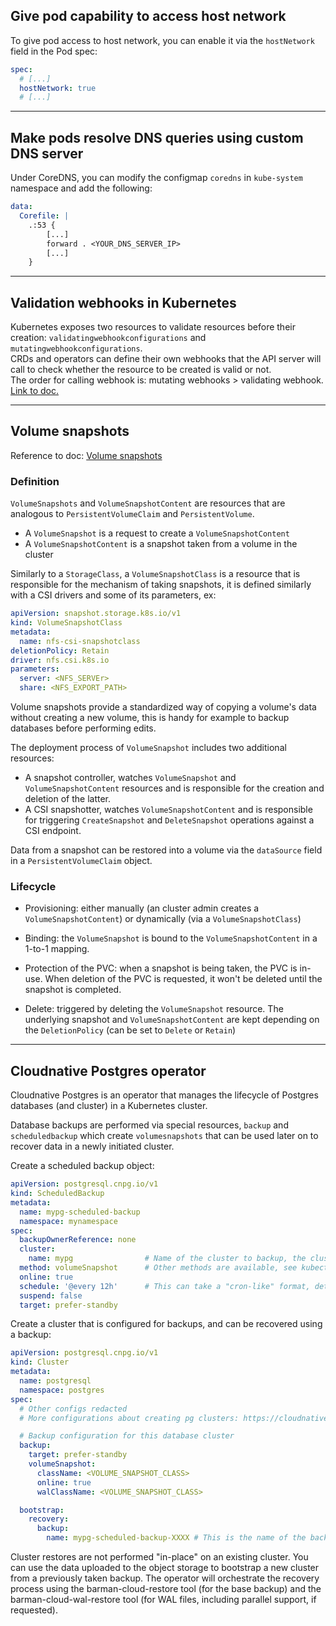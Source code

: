 ## Give pod capability to access host network

To give pod access to host network, you can enable it via the `hostNetwork` field in the Pod spec:
```yaml
spec:
  # [...]
  hostNetwork: true
  # [...]
```
---
## Make pods resolve DNS queries using custom DNS server 

Under CoreDNS, you can modify the configmap `coredns` in `kube-system` namespace and add the following: 
```yaml
data:
  Corefile: |
    .:53 {
        [...]
        forward . <YOUR_DNS_SERVER_IP>
        [...]
    }
```
---
## Validation webhooks in Kubernetes

Kubernetes exposes two resources to validate resources before their creation: `validatingwebhookconfigurations` and `mutatingwebhookconfigurations`.   
CRDs and operators can define their own webhooks that the API server will call to check whether the resource to be created is valid or not.  
The order for calling webhook is: mutating webhooks > validating webhook. [Link to doc.](https://kubernetes.io/docs/reference/access-authn-authz/extensible-admission-controllers/)

---
## Volume snapshots

Reference to doc: [Volume snapshots](https://kubernetes.io/docs/concepts/storage/volume-snapshots/)

### Definition

`VolumeSnapshots` and `VolumeSnapshotContent` are resources that are analogous to `PersistentVolumeClaim` and `PersistentVolume`.
- A `VolumeSnapshot` is a request to create a `VolumeSnapshotContent`
- A `VolumeSnapshotContent` is a snapshot taken from a volume in the cluster

Similarly to a `StorageClass`, a `VolumeSnapshotClass` is a resource that is responsible for the mechanism of taking snapshots, it is defined similarly with a CSI drivers and some of its parameters, ex:

```yaml
apiVersion: snapshot.storage.k8s.io/v1
kind: VolumeSnapshotClass
metadata:
  name: nfs-csi-snapshotclass
deletionPolicy: Retain
driver: nfs.csi.k8s.io
parameters:
  server: <NFS_SERVEr>
  share: <NFS_EXPORT_PATH>
```

Volume snapshots provide a standardized way of copying a volume's data without creating a new volume, this is handy for example to backup databases before performing edits.

The deployment process of `VolumeSnapshot` includes two additional resources:
  - A snapshot controller, watches `VolumeSnapshot` and `VolumeSnapshotContent` resources and is responsible for the creation and deletion of the latter.
  - A CSI snapshotter, watches `VolumeSnapshotContent` and is responsible for triggering `CreateSnapshot` and `DeleteSnapshot` operations against a CSI endpoint.

Data from a snapshot can be restored into a volume via the `dataSource` field in a `PersistentVolumeClaim` object.

### Lifecycle

- Provisioning: either manually (an cluster admin creates a `VolumeSnapshotContent`) or dynamically (via a `VolumeSnapshotClass`)

- Binding: the `VolumeSnapshot` is bound to the `VolumeSnapshotContent` in a 1-to-1 mapping.

- Protection of the PVC: when a snapshot is being taken, the PVC is in-use. When deletion of the PVC is requested, it won't be deleted until the snapshot is completed.

- Delete: triggered by deleting the `VolumeSnapshot` resource. The underlying snapshot and `VolumeSnapshotContent` are kept depending on the `DeletionPolicy` (can be set to `Delete` or `Retain`)

---
## Cloudnative Postgres operator

Cloudnative Postgres is an operator that manages the lifecycle of Postgres databases (and cluster) in a Kubernetes cluster.

Database backups are performed via special resources, `backup` and `scheduledbackup` which create `volumesnapshots` that can be used later on to recover data in a newly initiated cluster.

Create a scheduled backup object:
```yaml
apiVersion: postgresql.cnpg.io/v1
kind: ScheduledBackup
metadata:
  name: mypg-scheduled-backup
  namespace: mynamespace
spec:
  backupOwnerReference: none
  cluster:
    name: mypg                # Name of the cluster to backup, the cluster must already exist and be configured for backups
  method: volumeSnapshot      # Other methods are available, see kubectl explain scheduledbackup.spec.method
  online: true
  schedule: '@every 12h'      # This can take a "cron-like" format, details here: https://pkg.go.dev/github.com/robfig/cron#hdr-CRON_Expression_Format
  suspend: false
  target: prefer-standby
```

Create a cluster that is configured for backups, and can be recovered using a backup:
```yaml
apiVersion: postgresql.cnpg.io/v1
kind: Cluster
metadata:
  name: postgresql
  namespace: postgres
spec:
  # Other configs redacted
  # More configurations about creating pg clusters: https://cloudnative-pg.io/documentation/1.16/quickstart/#part-3-deploy-a-postgresql-cluster

  # Backup configuration for this database cluster
  backup:
    target: prefer-standby
    volumeSnapshot:
      className: <VOLUME_SNAPSHOT_CLASS>
      online: true
      walClassName: <VOLUME_SNAPSHOT_CLASS>

  bootstrap:
    recovery:
      backup:
        name: mypg-scheduled-backup-XXXX # This is the name of the backup object created by the scheduled backup which will be used to restore data to the cluster
```

Cluster restores are not performed "in-place" on an existing cluster. You can use the data uploaded to the object storage to bootstrap a new cluster from a previously taken backup. The operator will orchestrate the recovery process using the barman-cloud-restore tool (for the base backup) and the barman-cloud-wal-restore tool (for WAL files, including parallel support, if requested).

